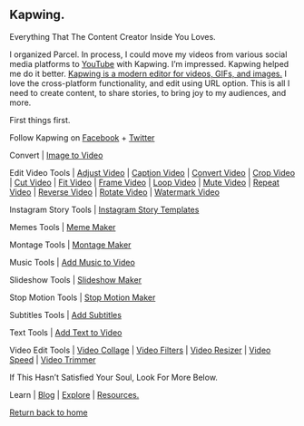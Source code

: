 ## Kapwing.

Everything That The Content Creator Inside You Loves.

I organized Parcel. In process, I could move my videos from various social media platforms to [YouTube](https://www.youtube.com/channel/UCQCznCqUhALucLSk6N8ROPA/playlists) with Kapwing. I’m impressed. Kapwing helped me do it better. [Kapwing is a modern editor for videos, GIFs, and images.](https://kapwing.com/) I love the cross-platform functionality, and edit using URL option. This is all I need to create content, to share stories, to bring joy to my audiences, and more.

First things first.

Follow Kapwing on [Facebook](https://www.facebook.com/KapwingVideos) + [Twitter](https://twitter.com/KapwingApp)

Convert | [Image to Video](https://www.kapwing.com/image-to-video)

Edit Video Tools | [Adjust Video](https://www.kapwing.com/adjust-video) | [Caption Video](https://www.kapwing.com/caption-video) | [Convert Video](https://www.kapwing.com/convert-video) | [Crop Video](https://www.kapwing.com/crop-video) | [Cut Video](https://www.kapwing.com/cut-video) | [Fit Video](https://www.kapwing.com/fit-video) | [Frame Video](https://www.kapwing.com/frame-video) | [Loop Video](https://www.kapwing.com/loop-video) | [Mute Video](https://www.kapwing.com/mute-video) | [Repeat Video](https://www.kapwing.com/repeat-video) | [Reverse Video](https://www.kapwing.com/reverse-video) | [Rotate Video](https://www.kapwing.com/rotate) | [Watermark Video](https://www.kapwing.com/watermark-video)

Instagram Story Tools | [Instagram Story Templates](https://www.kapwing.com/instagram-story-templates)

Memes Tools | [Meme Maker](https://www.kapwing.com/meme-maker)

Montage Tools | [Montage Maker](https://www.kapwing.com/montage)

Music Tools | [Add Music to Video](https://www.kapwing.com/add-music-to-video)

Slideshow Tools | [Slideshow Maker](https://www.kapwing.com/slideshow)

Stop Motion Tools | [Stop Motion Maker](https://www.kapwing.com/stop-motion)

Subtitles Tools | [Add Subtitles](https://www.kapwing.com/subtitles)

Text Tools | [Add Text to Video](https://www.kapwing.com/add-text-to-video)

Video Edit Tools | [Video Collage](https://www.kapwing.com/collage) | [Video Filters](https://www.kapwing.com/filters) | [Video Resizer](https://www.kapwing.com/resize-video) | [Video Speed](https://www.kapwing.com/change-video-speed) | [Video Trimmer](https://www.kapwing.com/trim-video)

If This Hasn’t Satisfied Your Soul, Look For More Below.

Learn | [Blog](https://www.kapwing.com/blog) | [Explore](https://www.kapwing.com/exploreall) | [Resources.](https://www.kapwing.com/resources)

[Return back to home](https://kvshvl.github.io/index.html)

